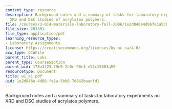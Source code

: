 ```yaml
---
content_type: resource
description: Background notes and a summary of tasks for laboratory experiments on
  XRD and DSC studies of acrylates polymers.
file: /courses/3-014-materials-laboratory-fall-2006/1e2d846e4d86fe1a5bb87d842baadfd1_w1_a1.pdf
file_size: 203301
file_type: application/pdf
learning_resource_types:
- Laboratory Assignments
license: https://creativecommons.org/licenses/by-nc-sa/4.0/
ocw_type: OCWFile
parent_title: Labs
parent_type: CourseSection
parent_uid: 178a3f23-79e5-2e6c-90c3-e52c15603a59
resourcetype: Document
title: w1_a1.pdf
uid: 1e2d846e-4d86-fe1a-5bb8-7d842baadfd1
---
```

Background notes and a summary of tasks for laboratory experiments on XRD and DSC studies of acrylates polymers.